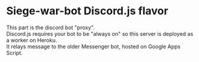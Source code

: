 # Siege-war-bot Discord.js flavor
This part is the discord bot "proxy".  
Discord.js requires your bot to be "always on" so this server is deployed as a worker on Heroku.  
It relays message to the older Messenger bot, hosted on Google Apps Script.
